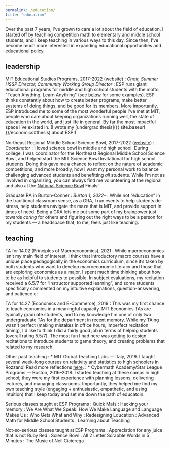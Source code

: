 ```yaml
---
permalink: /education/
title: "education"
---
```


Over the past 7 years, I've grown to care a lot about the field of education. I started off by teaching competition math to elementary and middle school students, and I keep teaching in various ways to this day. Since then, I've become much more interested in expanding educational opportunities and educational policy.

## leadership

MIT Educational Studies Programs, 2017-2022 ([website](https://esp.mit.edu/)) <a name="esp"></a>
: *Chair, Summer HSSP Director, Community Working Group Director*
: ESP runs giant educational programs for middle and high school students with the motto "Teach Anything, Learn Anything" (see [below](#esp-classes) for some examples). ESP thinks constantly about how to create better programs, make better systems of doing things, and be good for its members. More importantly, ESP introduced me to some of the most wonderful people I've met at MIT, people who care about keeping organizations running well, the state of education in the world, and just life in general. By far the most impactful space I’ve existed in. (I wrote my [undergrad thesis]({{ site.baseurl }}/economics#thesis) about ESP!)

Northeast Regional Middle School Science Bowl, 2017-2022 ([website](https://www.mitsciencebowl.com/))
: *Coordinator*
: I loved science bowl in middle and high school. During college, I was coordinator for the Northeast Regional Middle School Science Bowl, and helped start the MIT Science Bowl Invitational for high school students. Doing this gave me a chance to reflect on the nature of academic competitions, and more broadly, how I want my personal work to balance challenging advanced students and benefitting *all* students. While I’m not as involved in organizing, you can always find me volunteering at the regional and also at the [National Science Bowl](https://science.osti.gov/wdts/nsb) Finals!

Graduate RA in Burton-Conner
: *Burton 1, 2022–*
: While not “education” in the traditional classroom sense, as a GRA, I run events to help students de-stress, help students navigate the maze that is MIT, and provide support in times of need. Being a GRA lets me put some part of my brainpower just towards *caring* for others and figuring out the right ways to be a person for my students — a headspace that, to me, feels just like teaching. 

## teaching

TA for 14.02 (Principles of Macroeconomics), 2021
: While macroeconomics isn’t my main field of interest, I think that introductory macro courses have a unique place pedagogically in the economics curriculum, since it’s taken by both students who want to develop macroeconomic literacy and those that are exploring economics as a major. I spent much time thinking about how to be as helpful to students to possible. In subject evaluations, my recitation received a 6.5/7 for “Instructor supported learning”, and some students specifically commented on my intuitive explanations, question-answering, and patience c:

TA for 14.27 (Economics and E-Commerce), 2019
: This was my first chance to teach economics in a meaningful capacity. MIT Economics TAs are typically graduate students, and to my knowledge I'm one of only two undergraduate TAs for the department in recent memory. While my TAing wasn't perfect (making mistakes in office hours, imperfect recitation timing), I'd like to think I did a fairly good job in terms of helping students (overall rating 5.5/7). The most fun I had here was getting to design recitations to introduce students to game theory, and creating problems that related to my research.

Other past teaching
: * MIT Global Teaching Labs — Italy, 2019. I taught several week-long courses on relativity and statistics to high schoolers in Rozzano! Read more reflections [here](https://espgtl.home.blog/author/paoloadajar/).
: * Cybermath Academy/Star League Programs — Boston, 2016–2018. I started teaching at these camps in high school; they were my first experience with planning lessons, delivering lectures, and managing classrooms. Importantly, they helped me find my own teaching style (engaging + enthusiastic, empathetic, and using intuition) that I keep today and set me down the path of educatoin. 

Serious classes taught at ESP Programs <a name="esp-classes"></a>
: Quick Mafs
: Hacking your memory
: We Are What We Speak: How We Make Language and Language Makes Us
: Who Gets What and Why
: Redesigning Education
: Advanced Math for Middle School Students
: Learning about Teaching

Not-so-serious classes taught at ESP Programs
: Appreciation for any juice that is not Ruby Red 
: Science Bowl
: All 2 Letter Scrabble Words in 5 Minutes
: The Music of Neil Cicierega